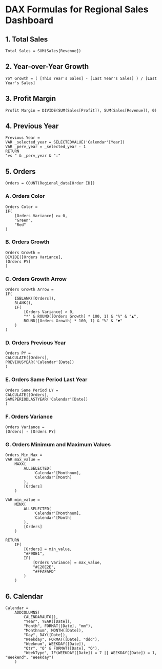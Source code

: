 # DAX Formulas for Regional Sales Dashboard
## 1. Total Sales
```dax
Total Sales = SUM(Sales[Revenue])
```
## 2. Year-over-Year Growth
```dax
YoY Growth = ( [This Year's Sales] - [Last Year's Sales] ) / [Last Year's Sales]
```
## 3. Profit Margin
```dax
Profit Margin = DIVIDE(SUM(Sales[Profit]), SUM(Sales[Revenue]), 0)
```
## 4. Previous Year
``` dax
Previous Year = 
VAR _selected_year = SELECTEDVALUE('Calendar'[Year])
VAR _perv_year = _selected_year - 1
RETURN
"vs " & _perv_year & ":"
```
## 5. Orders
```dax
Orders = COUNT(Regional_data[Order ID])
```
### A. Orders Color
```dax
Orders Color = 
IF(  
    [Orders Variance] >= 0,  
    "Green",  
    "Red"  
)
```
### B. Orders Growth
```dax
Orders Growth = 
DIVIDE([Orders Variance],
[Orders PY]
)
```
### C. Orders Growth Arrow
```dax
Orders Growth Arrow = 
IF(  
    ISBLANK([Orders]),  
    BLANK(),  
    IF(  
        [Orders Variance] > 0,  
        "*" & ROUND([Orders Growth] * 100, 1) & "%" & "▲",  
        ROUND([Orders Growth] * 100, 1) & "%" & "▼"  
    )  
)
```
### D. Orders Previous Year
``` dax
Orders PY = 
CALCULATE([Orders],
PREVIOUSYEAR('Calendar'[Date])
)
```
### E. Orders Same Period Last Year
``` dax
Orders Same Period LY = 
CALCULATE([Orders],
SAMEPERIODLASTYEAR('Calendar'[Date])
)
```
### F. Orders Variance
``` dax
Orders Variance = 
[Orders] - [Orders PY] 
```
### G. Orders Minimum and Maximum Values
``` dax
Orders_Min_Max = 
VAR max_value =
    MAXX(
        ALLSELECTED(
            'Calendar'[Monthnum],
            'Calendar'[Month]
        ),
        [Orders]
    )

VAR min_value =
    MINX(
        ALLSELECTED(
            'Calendar'[Monthnum],
            'Calendar'[Month]
        ),
        [Orders]
    )

RETURN
    IF(
        [Orders] = min_value,
        "#F9OE1",
        IF(
            [Orders Variance] = max_value,
            "#C20E2E",
            "#FFAFAFD"
        )
    )
```
## 6. Calendar
``` dax
Calendar = 
    ADDCOLUMNS(
        CALENDARAUTO(),
        "Year", YEAR([Date]),
        "Month", FORMAT([Date], "mm"),
        "Monthnum", MONTH([Date]),
        "Day", DAY([Date]),
        "Weekday", FORMAT([Date], "ddd"),
        "Weeknum", WEEKDAY([Date]),
        "Qtr", "Q" & FORMAT([Date], "Q"),
        "WeekType", IF(WEEKDAY([Date]) = 7 || WEEKDAY([Date]) = 1, "Weekend", "Weekday")
    )

```


